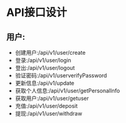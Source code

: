 # API接口设计

## 用户:

+ 创建用户:/api/v1/user/create
+ 登录:/api/v1/user/login
+ 登出:/api/v1/user/logout
+ 验证密码:/api/v1/userverifyPassword
+ 更新信息:/api/v1/update
+ 获取个人信息:/api/v1/user/getPersonalInfo
+ 获取用户:/api/v1/user/getuser
+ 充值:/api/v1/user/deposit
+ 提现:/api/v1/user/withdraw